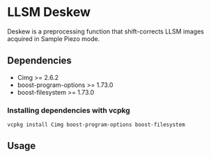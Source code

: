 # LLSM Deskew

Deskew is a preprocessing function that shift-corrects LLSM images acquired in Sample Piezo mode.

## Dependencies

* Cimg >= 2.6.2
* boost-program-options >= 1.73.0
* boost-filesystem >= 1.73.0

### Installing dependencies with vcpkg

```
vcpkg install Cimg boost-program-options boost-filesystem
```

## Usage

